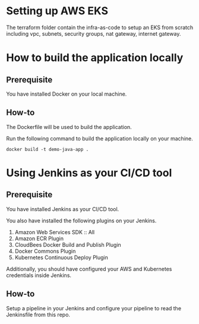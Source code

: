 # Setting up AWS EKS
The terraform folder contain the infra-as-code to setup an EKS from scratch including vpc, subnets, security groups, nat gateway, internet gateway.


# How to build the application locally

## Prerequisite
You have installed Docker on your local machine.

## How-to
The Dockerfile will be used to build the application.

Run the following command to build the application locally on your machine.
```
docker build -t demo-java-app .
```

# Using Jenkins as your CI/CD tool

## Prerequisite
You have installed Jenkins as your CI/CD tool.

You also have installed the following plugins on your Jenkins.

1. Amazon Web Services SDK :: All
2. Amazon ECR Plugin
3. CloudBees Docker Build and Publish Plugin
4. Docker Commons Plugin
5. Kubernetes Continuous Deploy Plugin

Additionally, you should have configured your AWS and Kubernetes credentials inside Jenkins.

## How-to
Setup a pipeline in your Jenkins and configure your pipeline to read the Jenkinsfile from this repo.
